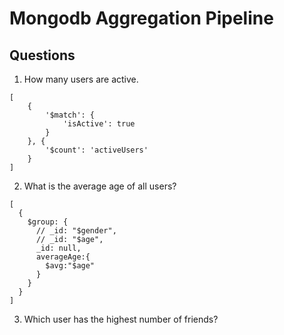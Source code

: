 # Mongodb Aggregation Pipeline

## Questions

1. How many users are active.

```
[
    {
        '$match': {
            'isActive': true
        }
    }, {
        '$count': 'activeUsers'
    }
]
```

2. What is the average age of all users?

```
[
  {
    $group: {
      // _id: "$gender",
      // _id: "$age",
      _id: null,
      averageAge:{
        $avg:"$age"
      }     
    }
  }
]
```

3. Which user has the highest number of friends?
